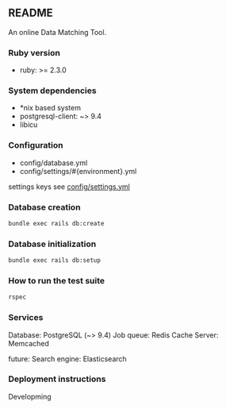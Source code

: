 ## README

An online Data Matching Tool.

### Ruby version

* ruby: >= 2.3.0

### System dependencies

* *nix based system
* postgresql-client: ~> 9.4
* libicu

### Configuration

* config/database.yml
* config/settings/#{environment}.yml

settings keys see [config/settings.yml](config/settings.yml)

### Database creation

```sh
bundle exec rails db:create
```

### Database initialization

```sh
bundle exec rails db:setup
```

### How to run the test suite

```sh
rspec
```

### Services

Database: PostgreSQL (~> 9.4)
Job queue: Redis
Cache Server: Memcached

future: 
Search engine: Elasticsearch

### Deployment instructions

Developming

